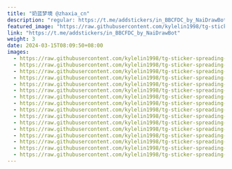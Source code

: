 ```yaml
---
title: "奶蓝梦境 @zhaxia_cn"
description: "regular: https://t.me/addstickers/in_BBCFDC_by_NaiDrawBot"
featured_image: "https://raw.githubusercontent.com/kylelin1998/tg-sticker-spreading-worldwide-images/main/img/cd6b4182-138d-4f90-866b-7f95240974a6.jpg"
link: "https://t.me/addstickers/in_BBCFDC_by_NaiDrawBot"
weight: 3
date: 2024-03-15T08:09:50+08:00
images:
  - https://raw.githubusercontent.com/kylelin1998/tg-sticker-spreading-worldwide-images/main/img/cd6b4182-138d-4f90-866b-7f95240974a6.jpg
  - https://raw.githubusercontent.com/kylelin1998/tg-sticker-spreading-worldwide-images/main/img/c216f513-3b15-4209-8cfd-a2e0e985e3b6.jpg
  - https://raw.githubusercontent.com/kylelin1998/tg-sticker-spreading-worldwide-images/main/img/f7934284-4823-4cd5-abe9-ae30270b9fb2.jpg
  - https://raw.githubusercontent.com/kylelin1998/tg-sticker-spreading-worldwide-images/main/img/83b98914-400c-42f4-b44d-00fcc6281aaf.jpg
  - https://raw.githubusercontent.com/kylelin1998/tg-sticker-spreading-worldwide-images/main/img/6c4270e3-0149-43b0-b1cb-35d8ba468d53.jpg
  - https://raw.githubusercontent.com/kylelin1998/tg-sticker-spreading-worldwide-images/main/img/351a4836-e65c-4e17-9239-0f44382de369.jpg
  - https://raw.githubusercontent.com/kylelin1998/tg-sticker-spreading-worldwide-images/main/img/602d1839-9f6d-4431-bbf2-4946d1a39947.jpg
  - https://raw.githubusercontent.com/kylelin1998/tg-sticker-spreading-worldwide-images/main/img/3c36b654-8031-4475-82de-90f089eb46fe.jpg
  - https://raw.githubusercontent.com/kylelin1998/tg-sticker-spreading-worldwide-images/main/img/1d5536ab-53ba-4016-bd25-e21df60fdf7d.jpg
  - https://raw.githubusercontent.com/kylelin1998/tg-sticker-spreading-worldwide-images/main/img/6dca1890-3f67-4a9c-a619-011e98e2c381.jpg
  - https://raw.githubusercontent.com/kylelin1998/tg-sticker-spreading-worldwide-images/main/img/8626f193-8376-460a-8a66-7a0341c4d312.jpg
  - https://raw.githubusercontent.com/kylelin1998/tg-sticker-spreading-worldwide-images/main/img/8cdf570d-d7d4-4813-a54c-62f9ff2ce5b2.jpg
  - https://raw.githubusercontent.com/kylelin1998/tg-sticker-spreading-worldwide-images/main/img/546919e0-bd96-4a73-8b90-dd2518f588f5.jpg
  - https://raw.githubusercontent.com/kylelin1998/tg-sticker-spreading-worldwide-images/main/img/4954b4ee-5a1c-4f5a-a4bc-3aebf470ca96.jpg
  - https://raw.githubusercontent.com/kylelin1998/tg-sticker-spreading-worldwide-images/main/img/638bf041-d0f7-4535-a262-5be7f0d858bb.jpg
  - https://raw.githubusercontent.com/kylelin1998/tg-sticker-spreading-worldwide-images/main/img/eb262785-a553-4509-9912-a1d08455ff3c.jpg
---
```

